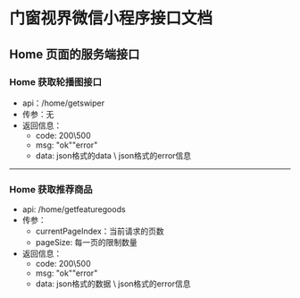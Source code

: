 # 门窗视界微信小程序接口文档

## Home 页面的服务端接口

### Home 获取轮播图接口

- api：/home/getswiper
- 传参：无
- 返回信息：
    - code: 200\500
    - msg: "ok"\"error"
    - data: json格式的data \ json格式的error信息
    
----
### Home 获取推荐商品

- api: /home/getfeaturegoods
- 传参：
    - currentPageIndex：当前请求的页数
    - pageSize: 每一页的限制数量
- 返回信息：
    - code: 200\500
    - msg: "ok"\"error"
    - data: json格式的数据 \ json格式的error信息